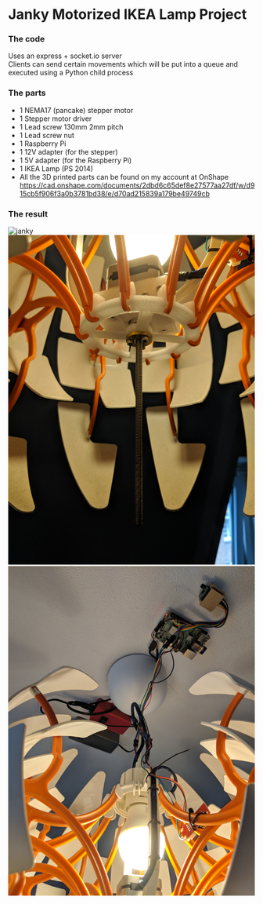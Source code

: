 # Janky Motorized IKEA Lamp Project

### The code
Uses an express + socket.io server  
Clients can send certain movements which will be put into a queue and executed using a Python child process

### The parts
- 1 NEMA17 (pancake) stepper motor
- 1 Stepper motor driver
- 1 Lead screw 130mm 2mm pitch
- 1 Lead screw nut
- 1 Raspberry Pi
- 1 12V adapter (for the stepper)
- 1 5V adapter (for the Raspberry Pi)
- 1 IKEA Lamp (PS 2014)
- All the 3D printed parts can be found on my account at OnShape https://cad.onshape.com/documents/2dbd6c65def8e27577aa27df/w/d915cb5f906f3a0b3781bd38/e/d70ad215839a179be49749cb

### The result
<img src="https://github.com/swapsCAPS/lamp-server/blob/master/janky1.jpg"          alt="janky" width="650px"/>
<img src="https://github.com/swapsCAPS/lamp-server/blob/master/janky-part-deux.jpg" alt="janky" width="650px"/>
<img src="https://github.com/swapsCAPS/lamp-server/blob/master/janky3.jpg"          alt="janky" width="650px"/>

